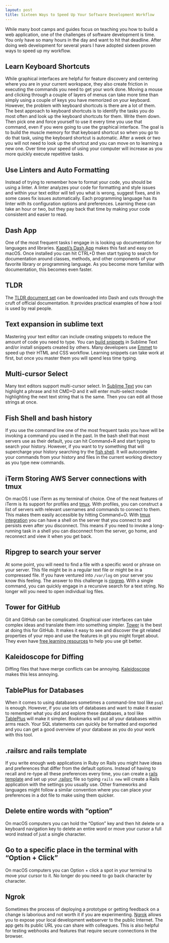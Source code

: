 ```yaml
---
layout: post
title: Sixteen Ways to Speed Up Your Software Development Workflow
---
```

While many boot camps and guides focus on teaching you how to build a web application, one of the challenges of software development is time. You only have so many hours in the day and want to hit that deadline. After doing web development for several years I have adopted sixteen proven ways to speed up my workflow.

## Learn Keyboard Shortcuts
While graphical interfaces are helpful for feature discovery and centering where you are in your current workspace, they also create friction in executing the commands you need to get your work done. Moving a mouse and clicking through a couple of layers of menus can take more time than simply using a couple of keys you have memorized on your keyboard. However, the problem with keyboard shortcuts is there are a lot of them. The best approach to keyboard shortcuts is to identify the tasks you do most often and look up the keyboard shortcuts for them. Write them down. Then pick one and force yourself to use it every time you use that command, even if you were going to use the graphical interface. The goal is to build the muscle memory for that keyboard shortcut so when you go to do that task, using the keyboard shortcut is automatic. After a week or two you will not need to look up the shortcut and you can move on to learning a new one. Over time your speed of using your computer will increase as you more quickly execute repetitive tasks.

## Use Linters and Auto Formatting
Instead of trying to remember how to format your code, you should be using a linter. A linter analyzes your code for formatting and style issues and within your text editor will tell you what is wrong, suggest fixes, and in some cases fix issues automatically. Each programming language has its linter with its configuration options and preferences. Learning these can take an hour or two, but they pay back that time by making your code consistent and easier to read.

## Dash App
One of the most frequent tasks I engage in is looking up documentation for languages and libraries. [Kapeli’s Dash App](https://kapeli.com/dash) makes this fast and easy on macOS. Once installed you can hit CTRL+D then start typing to search for documentation around classes, methods, and other components of your favorite library or programming language. As you become more familiar with documentation, this becomes even faster.

## TLDR
The [TLDR document set](https://github.com/tldr-pages/tldr) can be downloaded into Dash and cuts through the cruft of official documentation. It provides practical examples of how a tool is used by real people.

## Text expansion in sublime text
Mastering your text editor can include creating snippets to reduce the amount of code you need to type. You can [build snippets](http://docs.sublimetext.info/en/latest/extensibility/snippets.html) in Sublime Text and/or install snippets created by others. Many developers use [Emmet](https://emmet.io) to speed up their HTML and CSS workflow. Learning snippets can take work at first, but once you master them you will spend less time typing.

## Multi-cursor Select
Many text editors support multi-cursor select. In [Sublime Text](https://www.sublimetext.com/docs/3/multiple_selection_with_the_keyboard.html) you can highlight a phrase and hit CMD+D and it will enter multi-select mode highlighting the next text string that is the same. Then you can edit all those strings at once.

## Fish Shell and bash history
If you use the command line one of the most frequent tasks you have will be invoking a command you used in the past. In the bash shell that most servers use as their default, you can hit Command+R and start typing to search your history. However, if you want to try something that will supercharge your history searching try the [fish shell](https://fishshell.com). It will autocomplete your commands from your history and files in the current working directory as you type new commands.

## iTerm Storing AWS Server connections with tmux
On macOS I use iTerm as my terminal of choice. One of the neat features of iTerm is its support for profiles and [tmux](https://thoughtbot.com/blog/a-tmux-crash-course). With profiles, you can construct a list of servers with relevant usernames and commands to connect to them. This makes them easily accessible by hitting Command+O. With [tmux integration](https://www.iterm2.com/documentation-tmux-integration.html) you can have a shell on the server that you connect to and persists even after you disconnect. This means if you need to invoke a long-running task in a shell you can disconnect from the server, go home, and reconnect and view it when you get back.

## Ripgrep to search your server
At some point, you will need to find a file with a specific word or phrase on your server. This file might be in a regular text file or might be in a compressed file. If you have ventured into `/var/log` on your server you know this feeling. The answer to this challenge is [ripgrep](https://github.com/BurntSushi/ripgrep). With a single command, you can quickly engage in a recursive search for a text string. No longer will you need to open individual log files.

## Tower for GitHub
Git and GitHub can be complicated. Graphical user interfaces can take complex ideas and translate them into something simpler. [Tower](https://www.git-tower.com) is the best at doing this for GitHub. It makes it easy to see and discover the git related properties of your repo and use the features in git you might forget about. They even have [free learning resources](https://www.git-tower.com/learn/) to help you use git better.

## Kaleidoscope for Diffing
Diffing files that have merge conflicts can be annoying. [Kaleidoscope](https://www.kaleidoscopeapp.com) makes this less annoying.

## TablePlus for Databases
When it comes to using databases sometimes a command-line tool like `psql` is enough. However, if you use lots of databases and want to make it easier to remember what you did and explore these databases, a tool like [TablePlus](https://tableplus.com) will make it simpler. Bookmarks will put all your databases within arms reach. Your SQL statements can quickly be formatted and exported and you can get a good overview of your database as you do your work with this tool.

## .railsrc and rails template
If you write enough web applications in Ruby on Rails you might have ideas and preferences that differ from the default options. Instead of having to recall and re-type all these preferences every time, you can create a [rails template](https://guides.rubyonrails.org/rails_application_templates.html) and set up your [.railsrc](https://www.natashatherobot.com/how-to-configure-your-rails-defaults/) file so typing `rails new` will create a Rails application with the settings you usually use. Other frameworks and languages might follow a similar convention where you can place your preferences in a dot file to make using them quicker.

## Delete entire words with “option”
On macOS computers you can hold the “Option” key and then hit delete or a keyboard navigation key to delete an entire word or move your cursor a full word instead of just a single character.

## Go to a specific place in the terminal with “Option + Click”
On macOS computers you can Option + click a spot in your terminal to move your cursor to it. No longer do you need to go back character by character.

## Ngrok
Sometimes the process of deploying a prototype or getting feedback on a change is laborious and not worth it if you are experimenting. [Ngrok](https://ngrok.com) allows you to expose your local development webserver to the public Internet. The app gets its public URL you can share with colleagues. This is also helpful for testing webhooks and features that require secure connections in the browser.
